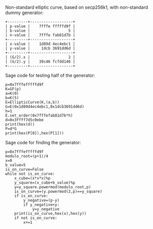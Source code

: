 Non-standard elliptic curve, based on secp256k1, with non-standard dummy generator:
```
+---------+-------------------+
| p-value |    7fffe fffffd9f |
| b-value |                 5 |
| n-value |    7fffe fab81d7b |
+---------+-------------------+
| x-value |    1d89d 4ec4ebc1 |
| y-value |     1dcb 3691dd6d |
+---------+-------------------+
| (G/2).x |                 2 |
| (G/2).y |    39c46 fcfdd146 |
+---------+-------------------+
```
Sage code for testing half of the generator:
```
p=0x7fffefffffd9f
K=GF(p)
a=K(0)
b=K(5)
E=EllipticCurve(K,(a,b))
G=E(0x1d89d4ec4ebc1,0x1dcb3691dd6d)
h=1
E.set_order(0x7fffefab81d7b*h)
d=0x3ffff7d5c0ebe
print(hex(d))
P=d*G
print(hex(P[0]),hex(P[1]))
```
Sage code for finding the generator:
```
p=0x7fffefffffd9f
modulo_root=(p+1)/4
x=0
b_value=5
is_on_curve=False
while not is_on_curve:
    x_cube=(x*x*x)%p
    y_square=(x_cube+b_value)%p
    y=y_square.powermod(modulo_root,p)
    is_on_curve=(y.powermod(2,p)==y_square)
    if is_on_curve:
        y_negative=(p-y)
        if y_negative<y:
            y=y_negative
    print(is_on_curve,hex(x),hex(y))
    if not is_on_curve:
        x+=1
```
